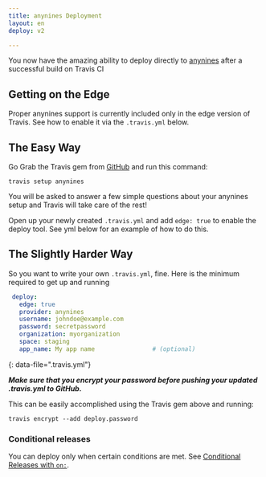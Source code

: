 ```yaml
---
title: anynines Deployment
layout: en
deploy: v2

---
```


You now have the amazing ability to deploy directly to [anynines](http://www.anynines.com/) after a successful build on Travis CI

## Getting on the Edge

Proper anynines support is currently included only in the edge version of Travis.  See how to enable it via the `.travis.yml` below.

## The Easy Way

Go Grab the Travis gem from [GitHub](https://github.com/travis-ci/travis.rb) and run this command:

`travis setup anynines`

You will be asked to answer a few simple questions about your anynines setup and Travis will take care of the rest!

Open up your newly created `.travis.yml` and add `edge: true` to enable the deploy tool.  See yml below for an example of how to do this.

## The Slightly Harder Way

So you want to write your own `.travis.yml`, fine.  Here is the minimum required to get up and running

```yaml
 deploy:
   edge: true
   provider: anynines
   username: johndoe@example.com
   password: secretpassword
   organization: myorganization
   space: staging
   app_name: My app name                # (optional)
```
{: data-file=".travis.yml"}

***Make sure that you encrypt your password before pushing your updated .travis.yml to GitHub.***

This can be easily accomplished using the Travis gem above and running:

```
travis encrypt --add deploy.password
```

### Conditional releases

You can deploy only when certain conditions are met.
See [Conditional Releases with `on:`](/user/deployment#conditional-releases-with-on).
